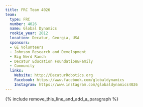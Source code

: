 ```yaml
---
title: FRC Team 4026
team:
  type: FRC
  number: 4026
  name: Global Dynamics
  rookie_year: 2012
  location: Decatur, Georgia, USA
  sponsors:
  - GE Volunteers
  - Johnson Research and Development
  - Big Nerd Ranch
  - Decatur Education Foundation&Family
  - Community
  links:
    Website: http://DecaturRobotics.org
    Facebook: https://www.facebook.com/globaldynamics
    Instagram: https://www.instagram.com/globaldynamics4026
---
```


{% include remove_this_line_and_add_a_paragraph %}